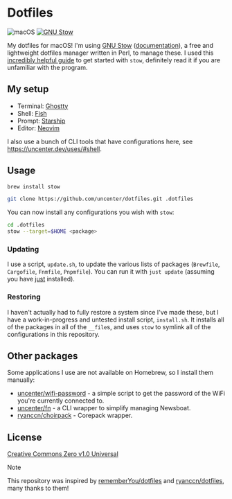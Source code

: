 <h1>Dotfiles</h1>

![macOS](https://img.shields.io/badge/macOS-14.3-47999e.svg?style=flat-square)
[![GNU Stow](https://img.shields.io/homebrew/v/stow?style=flat-square&label=GNU%20Stow&color=b48ead)](https://formulae.brew.sh/formula/stow)

My dotfiles for macOS! I'm using [GNU Stow](https://www.gnu.org/software/stow/) ([documentation](https://www.gnu.org/software/stow/manual/stow.html)), a free and lightweight
dotfiles manager written in Perl, to manage these. I used this [incredibly helpful guide](https://www.jakewiesler.com/blog/managing-dotfiles) to get started with `stow`, definitely read it if you are unfamiliar with the program.

## My setup

- Terminal: [Ghostty](https://mitchellh.com/ghostty)
- Shell: [Fish](https://github.com/fish-shell/fish-shell)
- Prompt: [Starship](https://starship.rs/)
- Editor: [Neovim](https://neovim.io/)

I also use a bunch of CLI tools that have configurations here, see https://uncenter.dev/uses/#shell.

## Usage

```sh
brew install stow
```

```sh
git clone https://github.com/uncenter/dotfiles.git .dotfiles
```

You can now install any configurations you wish with `stow`:

```sh
cd .dotfiles
stow --target=$HOME <package>
```

### Updating

I use a script, `update.sh`, to update the various lists of packages (`Brewfile`, `Cargofile`, `Fnmfile`, `Pnpmfile`). You can run it with `just update` (assuming you have [just](https://github.com/casey/just) installed).

### Restoring

I haven't actually had to fully restore a system since I've made these, but I have a work-in-progress and untested install script, `install.sh`. It installs all of the packages in all of the `__file`s, and uses `stow` to symlink all of the configurations in this repository.

## Other packages

Some applications I use are not available on Homebrew, so I install them manually:

- [uncenter/wifi-password](https://github.com/uncenter/wifi-password) - a simple script to get the password of the WiFi you're currently connected to.
- [uncenter/fn](https://github.com/uncenter/fn) - a CLI wrapper to simplify managing Newsboat.
- [ryanccn/choirpack](https://github.com/ryanccn/choirpack) - Corepack wrapper.

## License

[Creative Commons Zero v1.0 Universal](LICENSE)

> [!NOTE]
> This repository was inspired by [rememberYou/dotfiles](https://github.com/rememberYou/dotfiles) and [ryanccn/dotfiles](https://github.com/ryanccn/dotfiles), many thanks to them!
